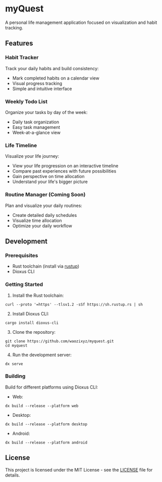 # myQuest

A personal life management application focused on visualization and habit tracking.

## Features

### Habit Tracker
Track your daily habits and build consistency:
- Mark completed habits on a calendar view
- Visual progress tracking
- Simple and intuitive interface

### Weekly Todo List
Organize your tasks by day of the week:
- Daily task organization
- Easy task management
- Week-at-a-glance view

### Life Timeline
Visualize your life journey:
- View your life progression on an interactive timeline
- Compare past experiences with future possibilities
- Gain perspective on time allocation
- Understand your life's bigger picture

### Routine Manager (Coming Soon)
Plan and visualize your daily routines:
- Create detailed daily schedules
- Visualize time allocation
- Optimize your daily workflow

## Development

### Prerequisites
- Rust toolchain (install via [rustup](https://rustup.rs/))
- Dioxus CLI

### Getting Started

1. Install the Rust toolchain:

```
curl --proto '=https' --tlsv1.2 -sSf https://sh.rustup.rs | sh
```
2. Install Dioxus CLI:
```
cargo install dioxus-cli
```
3. Clone the repository:
```
git clone https://github.com/waozixyz/myquest.git
cd myquest
```
4. Run the development server:
```
dx serve
```
### Building

Build for different platforms using Dioxus CLI:

- Web:
```
dx build --release --platform web
```
- Desktop:
```
dx build --release --platform desktop
```
- Android:
```
dx build --release --platform android
```
## License

This project is licensed under the MIT License - see the [LICENSE](LICENSE) file for details.


